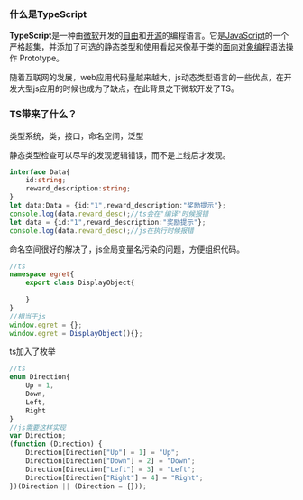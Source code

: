 ### 什么是TypeScript

**TypeScript**是一种由[微软](https://zh.wikipedia.org/wiki/微軟)开发的[自由](https://zh.wikipedia.org/wiki/自由軟體)和[开源](https://zh.wikipedia.org/wiki/开源)的编程语言。它是[JavaScript](https://zh.wikipedia.org/wiki/JavaScript)的一个严格超集，并添加了可选的静态类型和使用看起来像基于类的[面向对象编程](https://zh.wikipedia.org/wiki/物件導向編程)语法操作 Prototype。

随着互联网的发展，web应用代码量越来越大，js动态类型语言的一些优点，在开发大型js应用的时候也成为了缺点，在此背景之下微软开发了TS。

### TS带来了什么？

类型系统，类，接口，命名空间，泛型

静态类型检查可以尽早的发现逻辑错误，而不是上线后才发现。

```typescript
interface Data{
	id:string;
	reward_description:string;
}
let data:Data = {id:"1",reward_description:"奖励提示"};
console.log(data.reward_desc);//ts会在"编译"时候报错
let data = {id:"1",reward_description:"奖励提示"};
console.log(data.reward_desc);//js在执行时候报错
```

命名空间很好的解决了，js全局变量名污染的问题，方便组织代码。

```typescript
//ts
namespace egret{
	export class DisplayObject{
        
    }
}
//相当于js
window.egret = {};
window.egret = DisplayObject(){};
```

ts加入了枚举

```typescript
//ts
enum Direction{
	Up = 1,
	Down,
	Left,
	Right
}
//js需要这样实现
var Direction;
(function (Direction) {
    Direction[Direction["Up"] = 1] = "Up";
    Direction[Direction["Down"] = 2] = "Down";
    Direction[Direction["Left"] = 3] = "Left";
    Direction[Direction["Right"] = 4] = "Right";
})(Direction || (Direction = {}));

```

